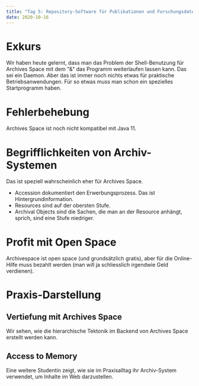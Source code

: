 ```yaml
---
title: "Tag 5: Repository-Software für Publikationen und Forschungsdaten"
date: 2020-10-16
---
```


# Exkurs
Wir haben heute gelernt, dass man das Problem der Shell-Benutzung für Archives Space mit dem "&" das Programm weiterlaufen lassen kann. Das sei ein Daemon. Aber das ist immer noch nichts etwas für praktische Betriebsanwendungen. Für so etwas muss man schon ein spezielles Startprogramm haben. 

# Fehlerbehebung
Archives Space ist noch nicht kompatibel mit Java 11. 

# Begrifflichkeiten von Archiv-Systemen 
Das ist speziell wahrscheinlich eher für Archives Space. 
+ Accession dokumentiert den Erwerbungsprozess. Das ist Hintergrundinformation. 
+ Resources sind auf der obersten Stufe. 
+ Archival Objects sind die Sachen, die man an der Resource anhängt, sprich, sind eine Stufe niedriger. 

# Profit mit Open Space 
Archivespace ist open space (und grundsätzlich gratis), aber für die Online-Hilfe muss bezahlt werden (man will ja schliesslich irgendwie Geld verdienen). 

# Praxis-Darstellung
## Vertiefung mit Archives Space
Wir sehen, wie die hierarchische Tektonik im Backend von Archives Space erstellt werden kann. 
## Access to Memory
Eine weitere Studentin zeigt, wie sie im Praxisalltag ihr Archiv-System verwendet, um Inhalte im Web darzustellen. 


